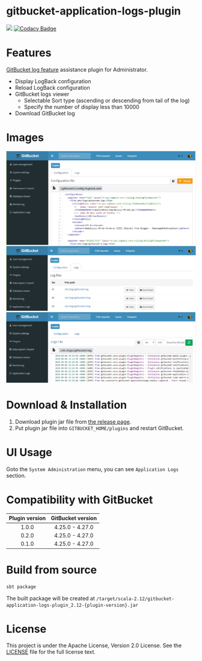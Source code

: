 # gitbucket-application-logs-plugin

[![](https://travis-ci.org/YoshinoriN/gitbucket-application-logs-plugin.svg?branch=master)](https://travis-ci.org/YoshinoriN/gitbucket-application-logs-plugin) [![Codacy Badge](https://api.codacy.com/project/badge/Grade/64706d3697aa4548b043bae8ea90cfb6)](https://www.codacy.com/app/YoshinoriN/gitbucket-application-logs-plugin?utm_source=github.com&amp;utm_medium=referral&amp;utm_content=YoshinoriN/gitbucket-application-logs-plugin&amp;utm_campaign=Badge_Grade)

# Features

[GitBucket log feature](https://github.com/gitbucket/gitbucket/wiki/Tracing-and-logging) assistance plugin for Administrator.

* Display LogBack configuration
* Reload LogBack configuration
* GitBucket logs viewer
    * Selectable Sort type (ascending or descending from tail of the log)
    * Specify the number of display less than 10000
* Download GitBucket log

# Images

![](https://raw.githubusercontent.com/YoshinoriN/gitbucket-application-logs-plugin/master/doc/images/config.png)
![](https://raw.githubusercontent.com/YoshinoriN/gitbucket-application-logs-plugin/master/doc/images/logs.png)
![](https://raw.githubusercontent.com/YoshinoriN/gitbucket-application-logs-plugin/master/doc/images/viewer.png)

# Download & Installation

1. Download plugin jar file from [the release page](//github.com/YoshinoriN/gitbucket-application-logs-plugin/releases).
2. Put plugin jar file into `GITBUCKET_HOME/plugins` and restart GitBucket.

# UI Usage

Goto the `System Administration` menu, you can see `Application Logs` section.

# Compatibility with GitBucket

|Plugin version|GitBucket version|
|:-------------:|:-------:|
|1.0.0|4.25.0 - 4.27.0|
|0.2.0|4.25.0 - 4.27.0|
|0.1.0|4.25.0 - 4.27.0|

# Build from source

```sh
sbt package
```

The built package will be created at `/target/scala-2.12/gitbucket-application-logs-plugin_2.12-{plugin-version}.jar`

# License

This project is under the Apache License, Version 2.0 License. See the [LICENSE](./LICENSE) file for the full license text.

